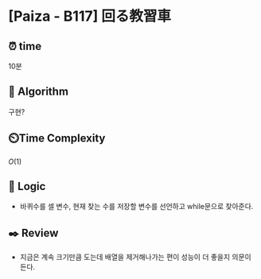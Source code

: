 # [Paiza - B117] 回る教習車

## ⏰ **time**

10분

## :pushpin: **Algorithm**

구현?

## ⏲️**Time Complexity**

$O(1)$

## :round_pushpin: **Logic**

- 바퀴수를 셀 변수, 현재 찾는 수를 저장할 변수를 선언하고 while문으로 찾아준다.

## :black_nib: **Review**

- 지금은 계속 크기만큼 도는데 배열을 제거해나가는 편이 성능이 더 좋을지 의문이 든다.
